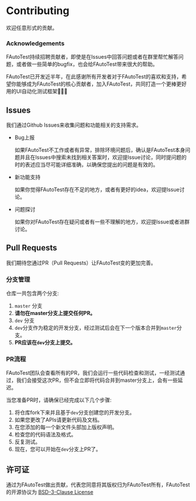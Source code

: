 # Contributing
欢迎任意形式的贡献。

### Acknowledgements

FAutoTest持续招聘贡献者，即使是在Issues中回答问题或者在群里帮忙解答问题，或者做一些简单的bugfix，也会给FAutoTest带来很大的帮助。

FAutoTest已开发近半年，在此感谢所有开发者对于FAutoTest的喜欢和支持，希望你能够成为FAutoTest的核心贡献者，加入FAutoTest，共同打造一个更棒更好用的UI自动化测试框架🎉🎉🎉

## Issues
我们通过Github Issues来收集问题和功能相关的支持需求。

* Bug上报

  如果FAutoTest不工作或者有异常，排除环境问题后，确认是FAutoTest本身问题并且在Issues中搜索未找到相关答案时，欢迎提Issue讨论，同时提问题的时的表述应当尽可能详细准确，以确保您提出的问题是有效的。

* 新功能支持

  如果你觉得FAutoTest存在不足的地方，或者有更好的idea，欢迎提Issue讨论。

* 问题探讨

  如果你对FAutoTest存在疑问或者有一些不理解的地方，欢迎提Issue或者进群讨论。

## Pull Requests
我们期待您通过PR（Pull Requests）让FAutoTest变的更加完善。

### 分支管理
仓库一共包含两个分支:

1. `master` 分支
  1. **请勿在master分支上提交任何PR。**
2. `dev` 分支
  1. `dev`分支作为稳定的开发分支，经过测试后会在下一个版本合并到`master`分支。
  2. **PR应该在`dev`分支上提交。**

### PR流程
FAutoTest团队会查看所有的PR，我们会运行一些代码检查和测试，一经测试通过，我们会接受这次PR，但不会立即将代码合并到master分支上，会有一些延迟。

当您准备PR时，请确保已经完成以下几个步骤:

1. 将仓库fork下来并且基于`dev`分支创建您的开发分支。
2. 如果您更改了APIs请更新代码及文档。
3. 在您添加的每一个新文件头部加上版权声明。
4. 检查您的代码语法及格式。
5. 反复测试。
6. 现在，您可以开始在`dev`分支上PR了。

## 许可证
通过为FAutoTest做出贡献，代表您同意将其版权归为FAutoTest所有，FAutoTest的开源协议为 [BSD-3-Clause License](LICENSE.txt) 